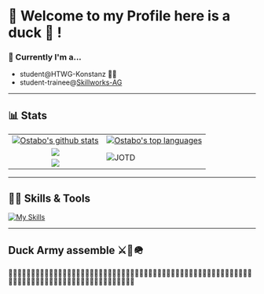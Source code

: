 # 🦆 Welcome to my Profile here is a duck 🦆 !

### 📅 Currently I'm a...<br>
<ul>
  <li>student@HTWG-Konstanz 👨‍🎓</li>
  <li>student-trainee@<a href="https://skillworks.de">Skillworks-AG</a></li>
</ul>

***
## 📊 Stats

<table>
  <tr>
    <td align:"center">
      <div align="center">
      <a href="https://ostabo.software"><img style="justify-self:center" src="https://github-readme-stats.vercel.app/api?username=Ostabo&theme=react&count_private=true&show_icons=true" alt="Ostabo's github stats"></a>
      </div>
    </td>
    <td>
      <div align="center">
  <a href="https://ostabo.software"><img src="https://github-readme-stats-one-bice.vercel.app/api/top-langs/?username=Ostabo&langs_count=10&count_private=true&theme=react&role=OWNER,ORGANIZATION_MEMBER,COLLABORATOR" alt="Ostabo's top languages"></a>
      </div>
    </td>
  </tr>
  <tr>
    <td>
      <div align="center">
      <a href="https://ostabo.software"><img src="https://streak-stats.demolab.com/?user=Ostabo&theme=react&count_private=true" alt"Ostabo's Streaks"></a>
      </div>
    </td>
    <td rowspan="2">
      <img align="center" src="https://readme-jokes.vercel.app/api?theme=react" alt="JOTD" >
    </td>
  </tr>
  <tr>
    <td>
      <div align="center">
      <a href="https://ostabo.software"><img src="https://github-profile-trophy.vercel.app/?username=Ostabo&count_private=true" alt"Ostabo's Trophies"></a>
      </div>
    </td>
  </tr>
</table>

***
## 🤹🏻 Skills & Tools

[![My Skills](https://skillicons.dev/icons?i=html,css,javascript,typescript,nodejs,angular,vue,nuxtjs,sass,bootstrap,java,scala,spring,maven,python,c,cpp,cs,kotlin,cmake,matlab,postgres,mysql,docker,git,github,githubactions,jenkins,idea,vscode,latex,regex,bash,powershell,stackoverflow)](https://skillicons.dev)

***
## Duck Army assemble ⚔️🦆🪖
🦆🦆🦆🦆🦆🦆🦆🦆🦆🦆🦆🦆🦆🦆🦆🦆🦆🦆🦆🦆🦆🦆🦆🦆🦆🦆🦆🦆🦆🦆🦆🦆🦆🦆🦆🦆🦆🦆🦆🦆🦆🦆🦆🦆🦆🦆🦆🦆🦆🦆🦆🦆🦆🦆🦆🦆🦆🦆🦆🦆🦆🦆🦆🦆🦆🦆🦆🦆🦆🦆🦆🦆🦆🦆🦆🦆🦆🦆🦆🦆🦆🦆



